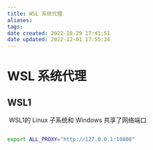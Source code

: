 ```yaml
---
title: WSL 系统代理
aliases: 
tags: 
date created: 2022-10-29 17:41:51
date updated: 2022-12-01 17:55:24
---
```


# WSL 系统代理

## WSL1

 WSL1的 Linux 子系统和 Windows 共享了网络端口

```sh

export ALL_PROXY="http://127.0.0.1:10808"

```
